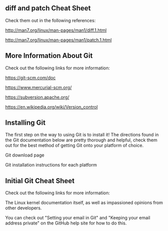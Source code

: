 ## diff and patch Cheat Sheet
Check them out in the following references:

http://man7.org/linux/man-pages/man1/diff.1.html

http://man7.org/linux/man-pages/man1/patch.1.html

## More Information About Git
Check out the following links for more information:

https://git-scm.com/doc

https://www.mercurial-scm.org/

https://subversion.apache.org/

https://en.wikipedia.org/wiki/Version_control

## Installing Git
The first step on the way to using Git is to install it! The directions found in the Git documentation below are pretty thorough and helpful, check them out for the best method of getting Git onto your platform of choice.

Git download page

Git installation instructions for each platform

## Initial Git Cheat Sheet
Check out the following links for more information:

The Linux kernel documentation itself, as well as impassioned opinions from other developers. 

You can check out "Setting your email in Git" and "Keeping your email address private" on the GitHub help site for how to do this.  

